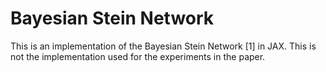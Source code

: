 # Bayesian Stein Network

This is an implementation of the Bayesian Stein Network [1] in JAX.
This is not the implementation used for the experiments in the paper.